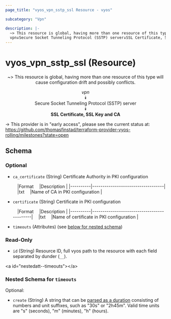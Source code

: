 ```yaml
---
page_title: "vyos_vpn_sstp_ssl Resource - vyos"

subcategory: "Vpn"

description: |- 
  ~> This resource is global, having more than one resource of this type will cause configuration drift and possibly conflicts.
  vpn⯯Secure Socket Tunneling Protocol (SSTP) server⯯SSL Certificate, SSL Key and CA
---
```


# vyos_vpn_sstp_ssl (Resource)
<center>

~> This resource is global, having more than one resource of this type will cause configuration drift and possibly conflicts.

*vpn*  
⯯  
Secure Socket Tunneling Protocol (SSTP) server  
⯯  
**SSL Certificate, SSL Key and CA**


</center>

-> This provider is in "early access", please see the current status at: https://github.com/thomasfinstad/terraform-provider-vyos-rolling/milestones?state=open

## Schema

### Optional

- `ca_certificate` (String) Certificate Authority in PKI configuration

    &emsp;|Format  &emsp;|Description                      |
    |----------|-----------------------------------|
    &emsp;|txt     &emsp;|Name of CA in PKI configuration  |
- `certificate` (String) Certificate in PKI configuration

    &emsp;|Format  &emsp;|Description                               |
    |----------|--------------------------------------------|
    &emsp;|txt     &emsp;|Name of certificate in PKI configuration  |
- `timeouts` (Attributes) (see [below for nested schema](#nestedatt--timeouts))

### Read-Only

- `id` (String) Resource ID, full vyos path to the resource with each field separated by dunder (`__`).

&lt;a id=&#34;nestedatt--timeouts&#34;&gt;&lt;/a&gt;
### Nested Schema for `timeouts`

Optional:

- `create` (String) A string that can be [parsed as a duration](https://pkg.go.dev/time#ParseDuration) consisting of numbers and unit suffixes, such as &#34;30s&#34; or &#34;2h45m&#34;. Valid time units are &#34;s&#34; (seconds), &#34;m&#34; (minutes), &#34;h&#34; (hours).  
